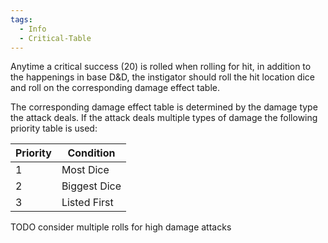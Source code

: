 ```yaml
---
tags:
  - Info
  - Critical-Table
---
```

Anytime a critical success (20) is rolled when rolling for hit, in addition to the happenings in base D&D, the instigator should roll the hit location dice and roll on the corresponding damage effect table.

The corresponding damage effect table is determined by the damage type the attack deals. If the attack deals multiple types of damage the following priority table is used:

| Priority | Condition    |
| -------- | ------------ |
| 1        | Most Dice    |
| 2        | Biggest Dice |
| 3        | Listed First |


TODO consider multiple rolls for high damage attacks

